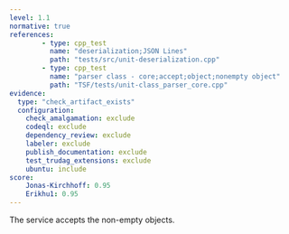 ```yaml
---
level: 1.1
normative: true
references:
        - type: cpp_test
          name: "deserialization;JSON Lines"
          path: "tests/src/unit-deserialization.cpp"
        - type: cpp_test
          name: "parser class - core;accept;object;nonempty object"
          path: "TSF/tests/unit-class_parser_core.cpp"            
evidence:
  type: "check_artifact_exists"
  configuration:
    check_amalgamation: exclude
    codeql: exclude
    dependency_review: exclude
    labeler: exclude
    publish_documentation: exclude
    test_trudag_extensions: exclude
    ubuntu: include
score:
    Jonas-Kirchhoff: 0.95
    Erikhu1: 0.95
---
```


The service accepts the non-empty objects.